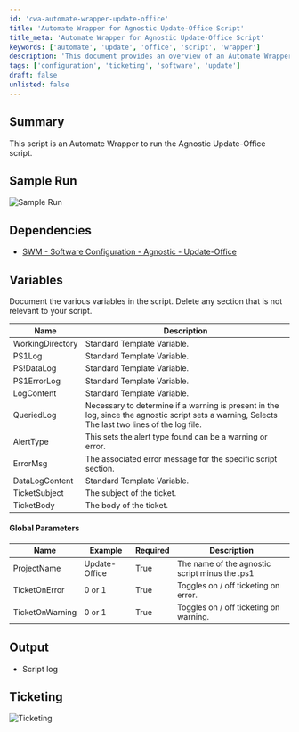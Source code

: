 ```yaml
---
id: 'cwa-automate-wrapper-update-office'
title: 'Automate Wrapper for Agnostic Update-Office Script'
title_meta: 'Automate Wrapper for Agnostic Update-Office Script'
keywords: ['automate', 'update', 'office', 'script', 'wrapper']
description: 'This document provides an overview of an Automate Wrapper designed to execute the Agnostic Update-Office script. It includes sample runs, dependencies, variable descriptions, global parameters, output details, and ticketing information.'
tags: ['configuration', 'ticketing', 'software', 'update']
draft: false
unlisted: false
---
```

## Summary

This script is an Automate Wrapper to run the Agnostic Update-Office script.

## Sample Run

![Sample Run](..\..\..\static\img\Microsoft-Office-365---Update\image_1.png)

## Dependencies

- [SWM - Software Configuration - Agnostic - Update-Office](https://proval.itglue.com/DOC-5078775-12083647)

## Variables

Document the various variables in the script. Delete any section that is not relevant to your script.

| Name              | Description                                                                                     |
|-------------------|-------------------------------------------------------------------------------------------------|
| WorkingDirectory   | Standard Template Variable.                                                                     |
| PS1Log            | Standard Template Variable.                                                                     |
| PS!DataLog        | Standard Template Variable.                                                                     |
| PS1ErrorLog       | Standard Template Variable.                                                                     |
| LogContent        | Standard Template Variable.                                                                     |
| QueriedLog        | Necessary to determine if a warning is present in the log, since the agnostic script sets a warning, Selects The last two lines of the log file. |
| AlertType         | This sets the alert type found can be a warning or error.                                      |
| ErrorMsg          | The associated error message for the specific script section.                                   |
| DataLogContent    | Standard Template Variable.                                                                     |
| TicketSubject     | The subject of the ticket.                                                                      |
| TicketBody        | The body of the ticket.                                                                         |

#### Global Parameters

| Name               | Example         | Required | Description                                                    |
|--------------------|----------------|----------|----------------------------------------------------------------|
| ProjectName        | Update-Office  | True     | The name of the agnostic script minus the .ps1                |
| TicketOnError      | 0 or 1        | True     | Toggles on / off ticketing on error.                           |
| TicketOnWarning     | 0 or 1        | True     | Toggles on / off ticketing on warning.                         |

## Output

- Script log

## Ticketing

![Ticketing](..\..\..\static\img\Microsoft-Office-365---Update\image_2.png)


